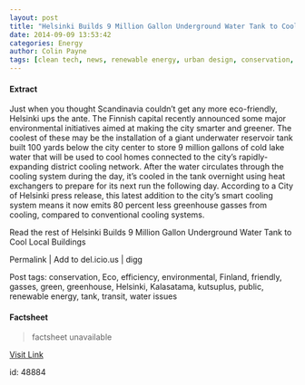 ```yaml
---
layout: post
title: "Helsinki Builds 9 Million Gallon Underground Water Tank to Cool Local Buildings"
date: 2014-09-09 13:53:42
categories: Energy
author: Colin Payne
tags: [clean tech, news, renewable energy, urban design, conservation, eco, efficiency, environmental, finland, friendly, gasses, green, greenhouse, helsinki, kalasatama, kutsuplus, public, tank, transit, water issues]
---
```



#### Extract
>
Just when you thought Scandinavia couldn’t get any more eco-friendly, Helsinki ups the ante. The Finnish capital recently announced some major environmental initiatives aimed at making the city smarter and greener. The coolest of these may be the installation of a giant underwater reservoir tank built 100 yards below the city center to store 9 million gallons of cold lake water that will be used to cool homes connected to the city’s rapidly-expanding district cooling network. After the water circulates through the cooling system during the day, it’s cooled in the tank overnight using heat exchangers to prepare for its next run the following day. According to a City of Helsinki press release, this latest addition to the city’s smart cooling system means it now emits 80 percent less greenhouse gasses from cooling, compared to conventional cooling systems.




Read the rest of Helsinki Builds 9 Million Gallon Underground Water Tank to Cool Local Buildings


Permalink |
Add to
del.icio.us | 
digg

Post tags: conservation, Eco, efficiency, environmental, Finland, friendly, gasses, green, greenhouse, Helsinki, Kalasatama, kutsuplus, public, renewable energy, tank, transit, water issues

#### Factsheet
>factsheet unavailable

[Visit Link](http://inhabitat.com/helsinki-builds-9-million-gallon-underground-water-tank-to-cool-local-buildings/)

id:   48884
